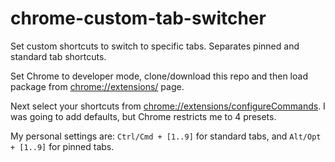 # chrome-custom-tab-switcher
Set custom shortcuts to switch to specific tabs. Separates pinned and standard tab shortcuts.

Set Chrome to developer mode, clone/download this repo and then load package from <chrome://extensions/> page.

Next select your shortcuts from <chrome://extensions/configureCommands>. I was going to add defaults, but Chrome restricts me to 4 presets.

My personal settings are:
`Ctrl/Cmd + [1..9]` for standard tabs, and
`Alt/Opt + [1..9]` for pinned tabs.
